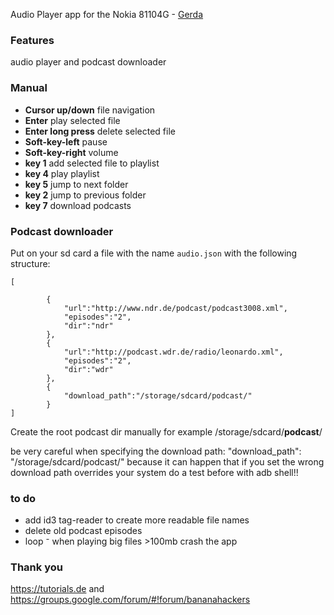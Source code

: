 Audio Player app for the Nokia 81104G - [Gerda](https://gerda.tech/) 

### Features
audio player and podcast downloader


### Manual
+ **Cursor up/down** file navigation 
+ **Enter** play selected file
+ **Enter long press** delete selected file
+ **Soft-key-left** pause
+ **Soft-key-right** volume
+ **key 1** add selected file to playlist
+ **key 4** play playlist
+ **key 5** jump to next folder
+ **key 2** jump to previous folder
+ **key 7** download podcasts

### Podcast downloader
Put on your sd card a file with the name `audio.json` with the following structure:


```
[
	
		{
			"url":"http://www.ndr.de/podcast/podcast3008.xml",
			"episodes":"2",
			"dir":"ndr"
		},
		{
			"url":"http://podcast.wdr.de/radio/leonardo.xml",
			"episodes":"2",
			"dir":"wdr"
		},
		{
			"download_path":"/storage/sdcard/podcast/"
		}
]

```

Create the root podcast dir manually for example /storage/sdcard/**podcast**/

be very careful when specifying the download path: "download_path": "/storage/sdcard/podcast/"
because it can happen that if you set the wrong download path overrides your system
do a test before with adb shell!!

### to do

- add id3 tag-reader to create more readable file names
- delete old podcast episodes
- loop
⁻ when playing big files >100mb crash the app 

### Thank you
https://tutorials.de and https://groups.google.com/forum/#!forum/bananahackers
